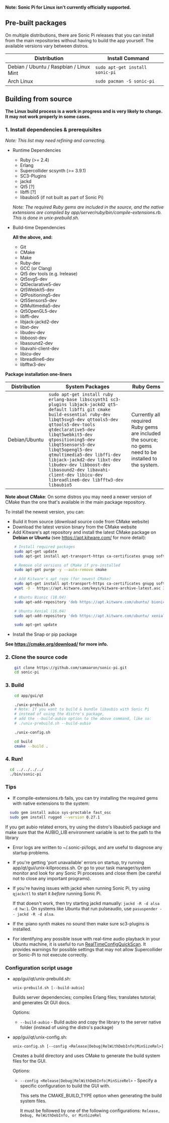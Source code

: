 **Note: Sonic Pi for Linux isn't currently officially supported.**

## Pre-built packages

On multiple distributions, there are Sonic Pi releases that you can install from the main repositories without having to build the app yourself. The available versions vary between distros.

| Distribution | Install Command |
|---|---|
| Debian / Ubuntu / Raspbian / Linux Mint | `sudo apt-get install sonic-pi` |
| Arch Linux | `sudo pacman -S sonic-pi` |

## Building from source
**The Linux build process is a work in progress and is very likely to change. It may not work properly in some cases.**

### 1. Install dependencies & prerequisites

  _Note: This list may need refining and correcting._
  * Runtime Dependencies
      * Ruby (>= 2.4)
      * Erlang
      * Supercollider scsynth (>= 3.9.1)
      * SC3-Plugins
      * jackd
      * Qt5 [?]
      * libffi [?]
      * libaubio5 (if not built as part of Sonic Pi)

    _Note: The required Ruby gems are included in the source, and the native extensions are compiled by app/server/ruby/bin/compile-extensions.rb. This is done in unix-prebuild.sh._

  * Build-time Dependencies

      **All the above, and:**
      * Git
      * CMake
      * Make
      * Ruby-dev
      * GCC (or Clang)
      * Qt5 dev tools (e.g. lrelease)
      * Qt5svg5-dev
      * QtDeclarative5-dev
      * Qt5Webkit5-dev
      * QtPositioning5-dev
      * Qt5Sensors5-dev
      * QtMultimedia5-dev
      * Qt5OpenGL5-dev
      * libffi-dev
      * libjack-jackd2-dev
      * libxt-dev
      * libudev-dev
      * libboost-dev
      * libasound2-dev
      * libavahi-client-dev
      * libicu-dev
      * libreadline6-dev
      * libfftw3-dev


  **Package installation one-liners**

  | Distribution | System Packages | Ruby Gems |
  |---|---|---|
  | Debian/Ubuntu |`sudo apt-get install ruby erlang-base libscsynth1 sc3-plugins libjack-jackd2 qt5-default libffi git cmake build-essential ruby-dev libqt5svg5-dev qttools5-dev qttools5-dev-tools qtdeclarative5-dev libqt5webkit5-dev qtpositioning5-dev libqt5sensors5-dev libqt5opengl5-dev qtmultimedia5-dev libffi-dev libjack-jackd2-dev libxt-dev libudev-dev libboost-dev libasound2-dev libavahi-client-dev libicu-dev libreadline6-dev libfftw3-dev libaubio5`| Currently all required Ruby gems are included the source; no gems need to be installed to the system. |

  **Note about CMake**: On some distros you may need a newer version of CMake than the one that's available in the main package repository.

  To install the newest version, you can:
  * Build it from source (download source code from CMake website)
  * Download the latest version binary from the CMake website
  * Add Kitware's apt repository and install the latest CMake package on **Debian or Ubuntu** (see https://apt.kitware.com/ for more detail):
  ```bash
      # Install required packages
      sudo apt-get update
      sudo apt-get install apt-transport-https ca-certificates gnupg software-properties-common wget

      # Remove old versions of CMake if pre-installed
      sudo apt-get purge -y --auto-remove cmake

      # Add Kitware's apt repo (for newest CMake)
      sudo apt-get install apt-transport-https ca-certificates gnupg software-properties-common wget
      wget -O - https://apt.kitware.com/keys/kitware-archive-latest.asc 2>/dev/null | sudo apt-key add -

      # Ubuntu Bionic (18.04)
      sudo apt-add-repository 'deb https://apt.kitware.com/ubuntu/ bionic main'

      # Ubuntu Xenial (16.04)
      sudo apt-add-repository 'deb https://apt.kitware.com/ubuntu/ xenial main'

      sudo apt-get update
  ```
  * Install the Snap or pip package


  **See https://cmake.org/download/ for more info.**

### 2. Clone the source code
```bash
    git clone https://github.com/samaaron/sonic-pi.git
    cd sonic-pi
```

### 3. Build
```bash
    cd app/gui/qt

    ./unix-prebuild.sh
    # Note: If you want to build & bundle libaubio with Sonic Pi
    # instead of using the distro's package,
    # add the --build-aubio option to the above command, like so:
    # ./unix-prebuild.sh --build-aubio

    ./unix-config.sh

    cd build
    cmake --build .
```

### 4. Run!
```bash
  cd ../../../../
  ./bin/sonic-pi
```

### Tips
* If compile-extensions.rb fails, you can try installing the required gems with native extensions to the system:
```bash
  sudo gem install aubio sys-proctable fast_osc
  sudo gem install rugged --version 0.27.1
```
If you get aubio related errors, try using the distro's libaubio5 package and make sure that the AUBIO_LIB environment variable is set to the path to the library

* Error logs are written to ~/.sonic-pi/logs, and are useful to diagnose any startup problems.

* If you're getting 'port unavailable' errors on startup, try running app/qt/gui/unix-killprocess.sh. Or go to your task manager/system monitor and look for any Sonic Pi processes and close them (be careful not to close any important programs).

* If you're having issues with jackd when running Sonic Pi, try using `qjackctl` to start it *before* running Sonic Pi.

  If that doesn't work, then try starting jackd manually: `jackd -R -d alsa -d hw:1`.
  On systems like Ubuntu that run pulseaudio, use `pasuspender -- jackd -R -d alsa`.

* If the :piano synth makes no sound then make sure sc3-plugins is installed.

* For identifying any possible issue with real-time audio playback in your Ubuntu machine, it is useful to run [RealTimeConfigQuickScan](https://github.com/raboof/realtimeconfigquickscan). It provides warnings for possible settings that may not allow Supercollider or Sonic-Pi to not execute correctly.

### Configuration script usage
* app/gui/qt/unix-prebuild.sh:

    `unix-prebuild.sh [--build-aubio]`

    Builds server dependencies; compiles Erlang files; translates tutorial; and generates Qt GUI docs.

    Options:
    * `--build-aubio` - Build aubio and copy the library to the server native folder (instead of using the distro's package)


* app/gui/qt/unix-config.sh:

    `unix-config.sh [--config <Release|Debug|RelWithDebInfo|MinSizeRel>]`

    Creates a build directory and uses CMake to generate the build system files for the GUI.

    Options:
    * `--config <Release|Debug|RelWithDebInfo|MinSizeRel>` - Specify a specific configuration to build the GUI with.

      This sets the CMAKE_BUILD_TYPE option when generating the build system files.

      It must be followed by one of the following configurations: `Release, Debug, RelWithDebInfo, or MinSizeRel`
